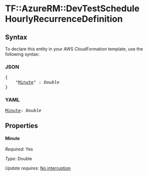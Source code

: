 # TF::AzureRM::DevTestSchedule HourlyRecurrenceDefinition

## Syntax

To declare this entity in your AWS CloudFormation template, use the following syntax:

### JSON

<pre>
{
    "<a href="#minute" title="Minute">Minute</a>" : <i>Double</i>
}
</pre>

### YAML

<pre>
<a href="#minute" title="Minute">Minute</a>: <i>Double</i>
</pre>

## Properties

#### Minute

_Required_: Yes

_Type_: Double

_Update requires_: [No interruption](https://docs.aws.amazon.com/AWSCloudFormation/latest/UserGuide/using-cfn-updating-stacks-update-behaviors.html#update-no-interrupt)


